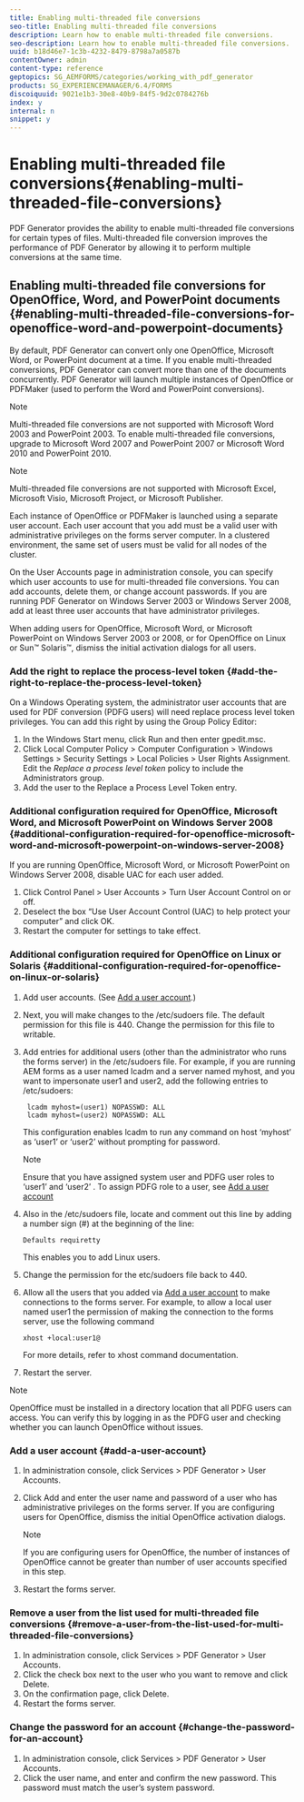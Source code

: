 ```yaml
---
title: Enabling multi-threaded file conversions
seo-title: Enabling multi-threaded file conversions
description: Learn how to enable multi-threaded file conversions.
seo-description: Learn how to enable multi-threaded file conversions.
uuid: b18d46e7-1c3b-4232-8479-8798a7a0587b
contentOwner: admin
content-type: reference
geptopics: SG_AEMFORMS/categories/working_with_pdf_generator
products: SG_EXPERIENCEMANAGER/6.4/FORMS
discoiquuid: 9021e1b3-30e8-40b9-84f5-9d2c0784276b
index: y
internal: n
snippet: y
---
```


# Enabling multi-threaded file conversions{#enabling-multi-threaded-file-conversions}

PDF Generator provides the ability to enable multi-threaded file conversions for certain types of files. Multi-threaded file conversion improves the performance of PDF Generator by allowing it to perform multiple conversions at the same time.

## Enabling multi-threaded file conversions for OpenOffice, Word, and PowerPoint documents {#enabling-multi-threaded-file-conversions-for-openoffice-word-and-powerpoint-documents}

By default, PDF Generator can convert only one OpenOffice, Microsoft Word, or PowerPoint document at a time. If you enable multi-threaded conversions, PDF Generator can convert more than one of the documents concurrently. PDF Generator will launch multiple instances of OpenOffice or PDFMaker (used to perform the Word and PowerPoint conversions).

>[!NOTE]
>
>Multi-threaded file conversions are not supported with Microsoft Word 2003 and PowerPoint 2003. To enable multi-threaded file conversions, upgrade to Microsoft Word 2007 and PowerPoint 2007 or Microsoft Word 2010 and PowerPoint 2010.

>[!NOTE]
>
>Multi-threaded file conversions are not supported with Microsoft Excel, Microsoft Visio, Microsoft Project, or Microsoft Publisher.

Each instance of OpenOffice or PDFMaker is launched using a separate user account. Each user account that you add must be a valid user with administrative privileges on the forms server computer. In a clustered environment, the same set of users must be valid for all nodes of the cluster.

On the User Accounts page in administration console, you can specify which user accounts to use for multi-threaded file conversions. You can add accounts, delete them, or change account passwords. If you are running PDF Generator on Windows Server 2003 or Windows Server 2008, add at least three user accounts that have administrator privileges.

When adding users for OpenOffice, Microsoft Word, or Microsoft PowerPoint on Windows Server 2003 or 2008, or for OpenOffice on Linux or Sun™ Solaris™, dismiss the initial activation dialogs for all users.

### Add the right to replace the process-level token {#add-the-right-to-replace-the-process-level-token}

On a Windows Operating system, the administrator user accounts that are used for PDF conversion (PDFG users) will need replace process level token privileges. You can add this right by using the Group Policy Editor:

1. In the Windows Start menu, click Run and then enter gpedit.msc. 
1. Click Local Computer Policy &gt; Computer Configuration &gt; Windows Settings &gt; Security Settings &gt; Local Policies &gt; User Rights Assignment. Edit the *Replace a process level token* policy to include the Administrators group.
1. Add the user to the Replace a Process Level Token entry.

### Additional configuration required for OpenOffice, Microsoft Word, and Microsoft PowerPoint on Windows Server 2008 {#additional-configuration-required-for-openoffice-microsoft-word-and-microsoft-powerpoint-on-windows-server-2008}

If you are running OpenOffice, Microsoft Word, or Microsoft PowerPoint on Windows Server 2008, disable UAC for each user added.

1. Click Control Panel &gt; User Accounts &gt; Turn User Account Control on or off. 
1. Deselect the box “Use User Account Control (UAC) to help protect your computer” and click OK.
1. Restart the computer for settings to take effect.

### Additional configuration required for OpenOffice on Linux or Solaris {#additional-configuration-required-for-openoffice-on-linux-or-solaris}

1. Add user accounts. (See [Add a user account](enabling-multi-threaded-file-conversions.md#add_a_user_account).) 
1. Next, you will make changes to the /etc/sudoers file. The default permission for this file is 440. Change the permission for this file to writable. 
1. Add entries for additional users (other than the administrator who runs the forms server) in the /etc/sudoers file. For example, if you are running AEM forms as a user named lcadm and a server named myhost, and you want to impersonate user1 and user2, add the following entries to /etc/sudoers:

   ```as3
    lcadm myhost=(user1) NOPASSWD: ALL 
    lcadm myhost=(user2) NOPASSWD: ALL
   ```

   This configuration enables lcadm to run any command on host ‘myhost’ as ‘user1’ or ‘user2’ without prompting for password.

   >[!NOTE]
   >
   >Ensure that you have assigned system user and PDFG user roles to ‘user1’ and ‘user2’ . To assign PDFG role to a user, see [Add a user account](enabling-multi-threaded-file-conversions.md#add_a_user_account)

1. Also in the /etc/sudoers file, locate and comment out this line by adding a number sign (#) at the beginning of the line:

   ```as3
   Defaults requiretty
   ```

   This enables you to add Linux users. 

1. Change the permission for the etc/sudoers file back to 440. 
1. Allow all the users that you added via [Add a user account](enabling-multi-threaded-file-conversions.md#add_a_user_account) to make connections to the forms server. For example, to allow a local user named user1 the permission of making the connection to the forms server, use the following command

   `xhost +local:user1@`

   For more details, refer to xhost command documentation.

1. Restart the server.

>[!NOTE]
>
>OpenOffice must be installed in a directory location that all PDFG users can access. You can verify this by logging in as the PDFG user and checking whether you can launch OpenOffice without issues.

### Add a user account {#add-a-user-account}

1. In administration console, click Services &gt; PDF Generator &gt; User Accounts. 
1. Click Add and enter the user name and password of a user who has administrative privileges on the forms server. If you are configuring users for OpenOffice, dismiss the initial OpenOffice activation dialogs.

   >[!NOTE]
   >
   >If you are configuring users for OpenOffice, the number of instances of OpenOffice cannot be greater than number of user accounts specified in this step.

1. Restart the forms server.

### Remove a user from the list used for multi-threaded file conversions {#remove-a-user-from-the-list-used-for-multi-threaded-file-conversions}

1. In administration console, click Services &gt; PDF Generator &gt; User Accounts. 
1. Click the check box next to the user who you want to remove and click Delete.
1. On the confirmation page, click Delete.
1. Restart the forms server.

### Change the password for an account {#change-the-password-for-an-account}

1. In administration console, click Services &gt; PDF Generator &gt; User Accounts. 
1. Click the user name, and enter and confirm the new password. This password must match the user’s system password.

